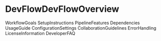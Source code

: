 # DevFlowDevFlowOverview
WorkflowGoals
SetupInstructions
PipelineFeatures
Dependencies
UsageGuide
ConfigurationSettings
CollaborationGuidelines
ErrorHandling
LicenseInformation
DeveloperFAQ
